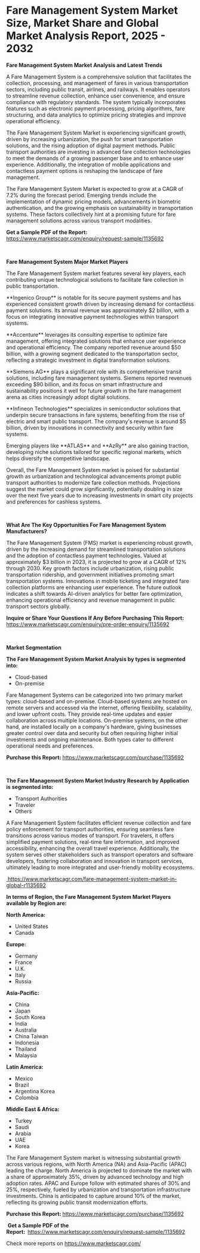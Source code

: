 <p><h1>Fare Management System Market Size, Market Share and Global Market Analysis Report, 2025 - 2032</h1></p><p><strong>Fare Management System Market Analysis and Latest Trends</strong></p>
<p><p>A Fare Management System is a comprehensive solution that facilitates the collection, processing, and management of fares in various transportation sectors, including public transit, airlines, and railways. It enables operators to streamline revenue collection, enhance user convenience, and ensure compliance with regulatory standards. The system typically incorporates features such as electronic payment processing, pricing algorithms, fare structuring, and data analytics to optimize pricing strategies and improve operational efficiency.</p><p>The Fare Management System Market is experiencing significant growth, driven by increasing urbanization, the push for smart transportation solutions, and the rising adoption of digital payment methods. Public transport authorities are investing in advanced fare collection technologies to meet the demands of a growing passenger base and to enhance user experience. Additionally, the integration of mobile applications and contactless payment options is reshaping the landscape of fare management.</p><p>The Fare Management System Market is expected to grow at a CAGR of 7.2% during the forecast period. Emerging trends include the implementation of dynamic pricing models, advancements in biometric authentication, and the growing emphasis on sustainability in transportation systems. These factors collectively hint at a promising future for fare management solutions across various transport modalities.</p></p>
<p><strong>Get a Sample PDF of the Report:&nbsp;</strong> <a href="https://www.marketscagr.com/enquiry/request-sample/1135692?utm_campaign=2136&utm_medium=2&utm_source=Github&utm_content=ia&utm_term=09032025&utm_id=fare-management-system">https://www.marketscagr.com/enquiry/request-sample/1135692</a></p>
<p>&nbsp;</p>
<p><strong>Fare Management System Major Market Players</strong></p>
<p><p>The Fare Management System market features several key players, each contributing unique technological solutions to facilitate fare collection in public transportation.</p><p>**Ingenico Group** is notable for its secure payment systems and has experienced consistent growth driven by increasing demand for contactless payment solutions. Its annual revenue was approximately $2 billion, with a focus on integrating innovative payment technologies within transport systems.</p><p>**Accenture** leverages its consulting expertise to optimize fare management, offering integrated solutions that enhance user experience and operational efficiency. The company reported revenue around $50 billion, with a growing segment dedicated to the transportation sector, reflecting a strategic investment in digital transformation solutions.</p><p>**Siemens AG** plays a significant role with its comprehensive transit solutions, including fare management systems. Siemens reported revenues exceeding $90 billion, and its focus on smart infrastructure and sustainability positions it well for future growth in the fare management arena as cities increasingly adopt digital solutions.</p><p>**Infineon Technologies** specializes in semiconductor solutions that underpin secure transactions in fare systems, benefiting from the rise of electric and smart public transport. The company's revenue is around $5 billion, driven by innovations in connectivity and security within fare systems.</p><p>Emerging players like **ATLAS** and **AzRy** are also gaining traction, developing niche solutions tailored for specific regional markets, which helps diversify the competitive landscape. </p><p>Overall, the Fare Management System market is poised for substantial growth as urbanization and technological advancements prompt public transport authorities to modernize fare collection methods. Projections suggest the market could grow significantly, potentially doubling in size over the next five years due to increasing investments in smart city projects and preferences for cashless systems.</p></p>
<p>&nbsp;</p>
<p><strong>What Are The Key Opportunities For Fare Management System Manufacturers?</strong></p>
<p><p>The Fare Management System (FMS) market is experiencing robust growth, driven by the increasing demand for streamlined transportation solutions and the adoption of contactless payment technologies. Valued at approximately $3 billion in 2023, it is projected to grow at a CAGR of 12% through 2030. Key growth factors include urbanization, rising public transportation ridership, and government initiatives promoting smart transportation systems. Innovations in mobile ticketing and integrated fare collection platforms are enhancing user experience. The future outlook indicates a shift towards AI-driven analytics for better fare optimization, enhancing operational efficiency and revenue management in public transport sectors globally.</p></p>
<p><strong>Inquire or Share Your Questions If Any Before Purchasing This Report:</strong> <a href="https://www.marketscagr.com/enquiry/pre-order-enquiry/1135692?utm_campaign=2136&utm_medium=2&utm_source=Github&utm_content=ia&utm_term=09032025&utm_id=fare-management-system">https://www.marketscagr.com/enquiry/pre-order-enquiry/1135692</a></p>
<p>&nbsp;</p>
<p><strong>Market Segmentation</strong></p>
<p><strong>The Fare Management System Market Analysis by types is segmented into:</strong></p>
<p><ul><li>Cloud-based</li><li>On-premise</li></ul></p>
<p><p>Fare Management Systems can be categorized into two primary market types: cloud-based and on-premise. Cloud-based systems are hosted on remote servers and accessed via the internet, offering flexibility, scalability, and lower upfront costs. They provide real-time updates and easier collaboration across multiple locations. On-premise systems, on the other hand, are installed locally on a company's hardware, giving businesses greater control over data and security but often requiring higher initial investments and ongoing maintenance. Both types cater to different operational needs and preferences.</p></p>
<p><strong>Purchase this Report:&nbsp;</strong><a href="https://www.marketscagr.com/purchase/1135692?utm_campaign=2136&utm_medium=2&utm_source=Github&utm_content=ia&utm_term=09032025&utm_id=fare-management-system">https://www.marketscagr.com/purchase/1135692</a></p>
<p>&nbsp;</p>
<p><strong>The Fare Management System Market Industry Research by Application is segmented into:</strong></p>
<p><ul><li>Transport Authorities</li><li>Traveler</li><li>Others</li></ul></p>
<p><p>A Fare Management System facilitates efficient revenue collection and fare policy enforcement for transport authorities, ensuring seamless fare transitions across various modes of transport. For travelers, it offers simplified payment solutions, real-time fare information, and improved accessibility, enhancing the overall travel experience. Additionally, the system serves other stakeholders such as transport operators and software developers, fostering collaboration and innovation in transport services, ultimately leading to more integrated and user-friendly mobility ecosystems.</p></p>
<p><a href="https://www.marketscagr.com/fare-management-system-market-in-global-r1135692?utm_campaign=2136&utm_medium=2&utm_source=Github&utm_content=ia&utm_term=09032025&utm_id=fare-management-system">&nbsp;https://www.marketscagr.com/fare-management-system-market-in-global-r1135692</a></p>
<p><strong>In terms of Region, the Fare Management System Market Players available by Region are:</strong></p>
<p>
    <p> <strong> North America: </strong>
        <ul>
            <li>United States</li>
            <li>Canada</li>
        </ul>
        </p> 
    <p> <strong> Europe: </strong>
        <ul>
            <li>Germany</li>
            <li>France</li>
            <li>U.K.</li>
            <li>Italy</li>
            <li>Russia</li>
        </ul>
        </p> 
    <p> <strong> Asia-Pacific: </strong>
        <ul>
            <li>China</li>
            <li>Japan</li>
            <li>South Korea</li>
            <li>India</li>
            <li>Australia</li>
            <li>China Taiwan</li>
            <li>Indonesia</li>
            <li>Thailand</li>
            <li>Malaysia</li>
        </ul>
        </p> 
    <p> <strong> Latin America: </strong>
        <ul>
            <li>Mexico</li>
            <li>Brazil</li>
            <li>Argentina Korea</li>
            <li>Colombia</li>
        </ul>
        </p> 
    <p> <strong> Middle East & Africa: </strong>
        <ul>
            <li>Turkey</li>
            <li>Saudi</li>
            <li>Arabia</li>
            <li>UAE</li>
            <li>Korea</li>
        </ul>
    </p>
    </p>
<p><p>The Fare Management System market is witnessing substantial growth across various regions, with North America (NA) and Asia-Pacific (APAC) leading the charge. North America is projected to dominate the market with a share of approximately 35%, driven by advanced technology and high adoption rates. APAC and Europe follow with estimated shares of 30% and 25%, respectively, fueled by urbanization and transportation infrastructure investments. China is anticipated to capture around 10% of the market, reflecting its growing public transit modernization efforts.</p></p>
<p><strong>Purchase this Report: </strong><a href="https://www.marketscagr.com/purchase/1135692?utm_campaign=2136&utm_medium=2&utm_source=Github&utm_content=ia&utm_term=09032025&utm_id=fare-management-system">https://www.marketscagr.com/purchase/1135692</a></p>
<p>&nbsp;<strong>Get a Sample PDF of the Report:&nbsp;&nbsp;</strong><a href="https://www.marketscagr.com/enquiry/request-sample/1135692?utm_campaign=2136&utm_medium=2&utm_source=Github&utm_content=ia&utm_term=09032025&utm_id=fare-management-system">https://www.marketscagr.com/enquiry/request-sample/1135692</a></p>
<p><strong></strong></p>
<p>Check more reports on <a href="https://www.marketscagr.com/?utm_campaign=2136&utm_medium=2&utm_source=Github&utm_content=ia&utm_term=09032025&utm_id=fare-management-system">https://www.marketscagr.com/</a></p>